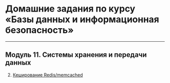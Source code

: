 # Домашние задания по курсу «Базы данных и информационная безопасность»

---

## Модуль 11. Системы хранения и передачи данных

 2. [Кеширование Redis/memcached](https://github.com/AstaKrom/sdb-homeworks/blob/main/2.md)
